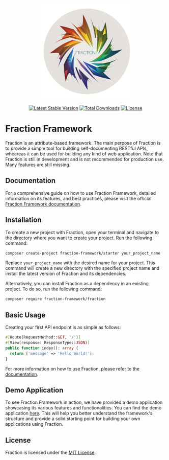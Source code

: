 <p align="center"><a href="https://fraction.anir.cloud" target="_blank"><img src="https://github.com/fraction-framework/fraction/blob/main/images/logo.png?raw=true" width="300" alt="Fraction Logo"></a></p>

<p align="center">
<a href="https://packagist.org/packages/fraction-framework/fraction"><img src="https://img.shields.io/packagist/v/fraction-framework/fraction" alt="Latest Stable Version"></a>
<a href="https://packagist.org/packages/fraction-framework/fraction"><img src="https://img.shields.io/packagist/dt/fraction-framework/fraction" alt="Total Downloads"></a>
<a href="https://packagist.org/packages/fraction-framework/fraction"><img src="https://img.shields.io/packagist/l/fraction-framework/fraction" alt="License"></a>
</p>

# Fraction Framework

Fraction is an attribute-based framework. The main perpose of Fraction is to provide a simple tool for building
self-documenting RESTful APIs, wheareas it can be used for building any kind of web application.
Note that Fraction is still in development and is not recommended for production use. Many features are still missing.

## Documentation

For a comprehensive guide on how to use Fraction Framework, detailed information on its features, and best practices,
please visit the official [Fraction Framework documentation](https://fraction.anir.cloud).

## Installation

To create a new project with Fraction, open your terminal and navigate to the directory where you want to create your
project. Run the following command:

```bash
composer create-project fraction-framework/starter your_project_name
```

Replace `your_project_name` with the desired name for your project. This command will create a new directory with the
specified project name and install the latest version of Fraction and its dependencies.

Alternatively, you can install Fraction as a dependency in an existing project. To do so, run the following command:

```bash
composer require fraction-framework/fraction
```

## Basic Usage

Creating your first API endpoint is as simple as follows:

```php
#[Route(RequestMethod::GET, '/')]
#[View(response: ResponseType::JSON)]
public function index(): array {
  return ['message' => 'Hello World!'];
}
```

For more information on how to use Fraction, please refer to the [documentation](https://fraction.anir.cloud).

## Demo Application

To see Fraction Framework in action, we have provided a demo application showcasing its various features and
functionalities. You can find the demo application [here](https://github.com/fraction-framework/demo-app). This will
help you better understand the framework's structure and provide a solid starting point for building your own
applications using Fraction.

## License

Fraction is licensed under the [MIT License](LICENSE).

